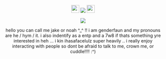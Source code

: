 <p align= "center"> <img src= "https://files.catbox.moe/gxv37e.gif" width= 25> <img src="https://komarev.com/ghpvc/?username=FILTH-CO&color=grey&label=""> <img src= "https://files.catbox.moe/kyadp4.gif" width= 25> </p>


<p align= "center"> <img src="https://github.com/myung-bean/myung-bean/blob/80daeb2851c187c98a185e28964f16cb8b160dd5/IMG_5470.gif"> </p>

<p align= "center"> hello you can call me jake or noah ^_^ !! i am genderfaun and my pronouns are he / hym / it. i also indentify as a entp and a 7w8 if thats something yre interested in heh ... i kin ihasafacelulz super heavily .. i really enjoy interacting with people so dont be afraid to talk to me, crown me, or cuddle!!!! :^) </p>
